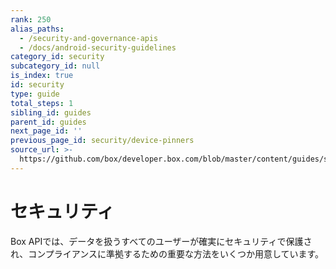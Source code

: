 ```yaml
---
rank: 250
alias_paths:
  - /security-and-governance-apis
  - /docs/android-security-guidelines
category_id: security
subcategory_id: null
is_index: true
id: security
type: guide
total_steps: 1
sibling_id: guides
parent_id: guides
next_page_id: ''
previous_page_id: security/device-pinners
source_url: >-
  https://github.com/box/developer.box.com/blob/master/content/guides/security/index.md
---
```

# セキュリティ

Box APIでは、データを扱うすべてのユーザーが確実にセキュリティで保護され、コンプライアンスに準拠するための重要な方法をいくつか用意しています。
